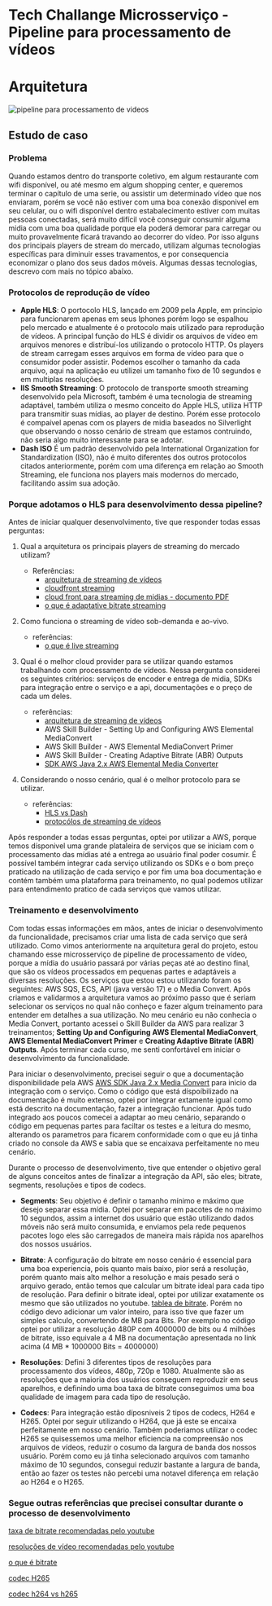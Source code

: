 # Tech Challange Microsserviço - Pipeline para processamento de vídeos

# Arquitetura
![pipeline para processamento de videos](https://firebasestorage.googleapis.com/v0/b/app-english-class.appspot.com/o/postech-fase4%2FPipelineParaProcessamentoDeVideos.drawio.png?alt=media&token=ca7b9978-1382-46d4-8822-9d6b7b63000f)


## Estudo de caso

### Problema
Quando estamos dentro do transporte coletivo, em algum restaurante com wifi disponível, ou até mesmo em algum shopping center, e queremos terminar o capítulo de uma serie, ou assistir um determinado vídeo que nos enviaram, porém se você não estiver com uma boa conexão disponivel em seu celular, ou o wifi disponível dentro estabalecimento estiver com muitas pessoas conectadas, será muito difícil você conseguir consumir alguma midia com uma boa qualidade porque ela poderá demorar para carregar ou muito provavelmente ficará travando ao decorrer do vídeo.
Por isso alguns dos principais players de stream do mercado, utilizam algumas tecnologias específicas para diminuir esses travamentos, e por consequencia economizar o plano dos seus dados móveis. Algumas dessas tecnologias, descrevo com mais no tópico abaíxo.

### Protocolos de reprodução de vídeo

- **Apple HLS**: O portocolo HLS, lançado em 2009 pela Apple, em principio para funcionarem apenas em seus Iphones porém logo se espalhou pelo mercado e atualmente é o protocolo mais utilizado para reprodução de vídeos. A principal função do HLS é dividir os arquivos de vídeo em arquivos menores e distribuí-los utilizando o protocolo HTTP. Os players de stream carregam esses arquivos em forma de vídeo para que o consumidor poder assistir. Podemos escolher o tamanho da cada arquivo, aqui na aplicação eu utilizei um tamanho fixo de 10 segundos e em multiplas resoluções.
- **IIS Smooth Streaming**: O protocolo de transporte smooth streaming desenvolvido pela Microsoft, também é uma tecnologia de streaming adaptável, também utiliza o mesmo conceito do Apple HLS, utiliza HTTP para transmitir suas mídias, ao player de destino. Porém esse protocolo é compaível apenas com os players de midia baseados no Silverlight que observando o nosso cenário de stream que estamos contruindo, não seria algo muito interessante para se adotar.   
- **Dash ISO** É um padrão desenvolvido pela International Organization for Standardization (ISO), não é muito diferentes dos outros protocolos citados anteriormente, porém com uma diferença em relação ao Smooth Streaming, ele funciona nos players mais modernos do mercado, facilitando assim sua adoção.

### Porque adotamos o HLS para desenvolvimento dessa pipeline? 

Antes de iniciar qualquer desenvolvimento, tive que responder todas essas perguntas: 
1. Qual a arquitetura os principais players de streaming do mercado utilizam?
     - Referências:
         - [arquitetura de streaming de vídeos](https://aws.amazon.com/pt/developer/application-security-performance/articles/video-streaming-architectures/)
         - [cloudfront streaming](https://aws.amazon.com/pt/cloudfront/streaming/)
         - [cloud front para streaming de midias - documento PDF](https://d1.awsstatic.com/whitepapers/amazon-cloudfront-for-media.pdf)
         - [o que é adaptative bitrate streaming](https://www.cloudflare.com/learning/video/what-is-adaptive-bitrate-streaming/)
3. Como funciona o streaming de vídeo sob-demanda e ao-vivo.
    - referências:
        - [o que é live streaming](https://www.cloudflare.com/pt-br/learning/video/what-is-live-streaming/)
      
5. Qual é o melhor cloud provider para se utilizar quando estamos trabalhando com processamento de vídeos. Nessa pergunta considerei os seguintes critérios: serviços de encoder e entrega de midia, SDKs para integração entre o serviço e a api, documentações e o preço de cada um deles.
    - referências:
        - [arquitetura de streaming de vídeos](https://aws.amazon.com/pt/developer/application-security-performance/articles/video-streaming-architectures/)
        - AWS Skill Builder - Setting Up and Configuring AWS Elemental MediaConvert
        - AWS Skill Builder - AWS Elemental MediaConvert Primer
        - AWS Skill Builder - Creating Adaptive Bitrate (ABR) Outputs
        - [SDK AWS Java 2.x AWS Elemental Media Converter](https://docs.aws.amazon.com/sdk-for-java/latest/developer-guide/java_mediaconvert_code_examples.html)
7. Considerando o nosso cenário, qual é o melhor protocolo para se utilizar.
    - referências:
        - [HLS vs Dash](https://www.cloudflare.com/pt-br/learning/video/what-is-mpeg-dash/)
        - [protocólos de streaming de vídeos](https://www.dacast.com/blog/video-streaming-protocol/)

Após responder a todas essas perguntas, optei por utilizar a AWS, porque temos dísponivel uma grande plataleira de serviços que se iniciam com o processamento das mídias até a entrega ao usuário final poder cosumir. É possível também integrar cada serviço utilizando os SDKs e o bom preço praticado na utilização de cada serviço e por fim uma boa documentação e contém também uma plataforma para treinamento, no qual podemos utilizar para entendimento pratico de cada serviços que vamos utilizar. 

### Treinamento e desenvolvimento

Com todas essas informações em mãos, antes de iniciar o desenvolvimento da funcionalidade, precisamos criar uma lista de cada serviço que será utilizado. Como vimos anteriormente na arquitetura geral do projeto, estou chamando esse microsserviço de pipeline de processamento de vídeo, porque a mídia do usuário passará por várias peças até ao destino final, que são os vídeos processados em pequenas partes e adaptáveis a diversas resoluções. 
Os serviços que estou estou utilizando foram os seguintes: AWS SQS, ECS, API (java versão 17) e o Media Convert. 
Após criamos e validarmos a arquitetura vamos ao próximo passo que é seriam selecionar os serviços no qual não conheço e fazer algum treinamento para entender em detalhes a sua utilização. No meu cenário eu não conhecia o Media Convert, portanto acessei o Skill Builder da AWS para realizar 3 treinamentos; **Setting Up and Configuring AWS Elemental MediaConvert**, **AWS Elemental MediaConvert Primer** e **Creating Adaptive Bitrate (ABR) Outputs**. Após terminar cada curso, me senti confortável em iniciar o desenvolvimento da funcionalidade. 

Para iniciar o desenvolvimento, precisei seguir o que a documentação disponibilidade pela AWS [AWS SDK Java 2.x Media Convert](https://docs.aws.amazon.com/sdk-for-java/latest/developer-guide/java_mediaconvert_code_examples.html) para inicio da integração com o serviço. Como o código que está díspoíbilizado na documentação é muito extenso, optei por integrar extamente igual como está descrito na documentação, fazer a integração funcionar. Após tudo integrado aos poucos comecei a adaptar ao meu cenário, separando o código em pequenas partes para faciltar os testes e a leitura do mesmo, alterando os parametros para ficarem conformidade com o que eu já tinha criado no console da AWS e sabia que se encaixava perfeitamente no meu cenário. 

Durante o processo de desenvolvimento, tive que entender o objetivo geral de alguns conceitos antes de finalizar a integração da API, são eles; bitrate, segments, resoluções e tipos de codecs. 

- **Segments**: Seu objetivo é definir o tamanho mínimo e máximo que desejo separar essa mídia. Optei por separar em pacotes de no máximo 10 segundos, assim a internet dos usuário que estão utilizando dados móveis não será muito consumida, e enviamos pela rede pequenos pacotes logo eles são carregados de maneira mais rápida nos aparelhos dos nossos usuários. 

- **Bitrate**: A configuração do bitrate em nosso cenário é essencial para uma boa experiencia, pois quanto mais baixo, pior será a resolução, porém quanto mais alto melhor a resolução e mais pesado será o arquivo gerado, então temos que calcular um bitrate ideal para cada tipo de resolução. Para definir o bitrate ideal, optei por utilizar exatamente os mesmo que são utilizados no youtube. [tablea de bitrate](https://firebasestorage.googleapis.com/v0/b/app-english-class.appspot.com/o/postech-fase4%2Fbitrate.png?alt=media&token=7344ce95-f8d6-46fb-aac5-8db2bfeef03c). Porém no código devo adicionar um valor inteiro, para isso tive que fazer um simples calculo, convertendo de MB para Bits. Por exemplo no código optei por utilizar a resolução 480P com 4000000 de bits ou 4 milhôes de bitrate, isso equivale a 4 MB na documentação apresentada no link acima (4 MB * 1000000 Bits = 4000000)

- **Resoluções**: Defini 3 diferentes tipos de resoluções para processamento dos vídeos, 480p, 720p e 1080. Atualmente são as resoluções que a maioria dos usuários conseguem reproduzir em seus aparelhos, e definindo uma boa taxa de bitrate conseguimos uma boa qualidade de imagem para cada tipo de resolução.
  
- **Codecs**: Para integração estão díposniveis 2 tipos de codecs, H264 e H265. Optei por seguir utilizando o H264, que já este se encaixa perfeitamente em nosso cenário. Também poderiamos utilizar o codec H265 se quisessemos uma melhor eficiencia na compreensão nos arquivos de vídeos, reduzir o cosumo da largura de banda dos nossos usuário. Porém como eu já tinha selecionado arquivos com tamanho máximo de 10 segundos, consegui reduzir bastante a largura de banda, então ao fazer os testes não percebi uma notavel diferença em relação ao H264 e o H265. 
  


### Segue outras referências que precisei consultar durante o processo de desenvolvimento

[taxa de bitrate recomendadas pelo youtube](https://support.google.com/youtube/answer/1722171?hl=en&ref_topic=9257782&sjid=16957253743887332310-SA)

[resoluções de vídeo recomendadas pelo youtube](https://support.google.com/youtube/answer/6375112?hl=en&ref_topic=9257782&sjid=16957253743887332310-SA)

[o que é bitrate](https://canaltech.com.br/internet/o-que-e-bitrate-e-como-isso-influencia-na-qualidade-dos-videos-162423/)

[codec H265](https://tecnoblog.net/responde/o-que-e-h-265/)

[codec h264 vs h265](https://aws.amazon.com/pt/media/tech/high-efficiency-video-coding/)








